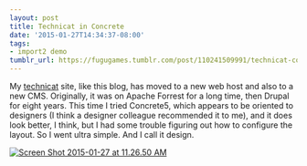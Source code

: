 ```yaml
---
layout: post
title: Technicat in Concrete
date: '2015-01-27T14:34:37-08:00'
tags:
- import2 demo
tumblr_url: https://fugugames.tumblr.com/post/110241509991/technicat-concrete
---
```

My [technicat](http://technicat.com/) site, like this blog, has moved to a new web host and also to a new CMS. Originally, it was on Apache Forrest for a long time, then Drupal for eight years. This time I tried Concrete5, which appears to be oriented to designers (I think a designer colleague recommended it to me), and it does look better, I think, but I had some trouble figuring out how to configure the layout. So I went ultra simple. And I call it design.  
  
[![Screen Shot 2015-01-27 at 11.26.50 AM](http://itshardtofondlepenguins.com/wp-content/uploads/2015/01/Screen-Shot-2015-01-27-at-11.26.50-AM-500x218.png)](http://itshardtofondlepenguins.com/wp-content/uploads/2015/01/Screen-Shot-2015-01-27-at-11.26.50-AM.png)

